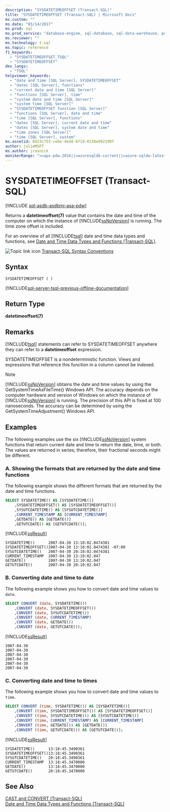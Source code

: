 ```yaml
---
description: "SYSDATETIMEOFFSET (Transact-SQL)"
title: "SYSDATETIMEOFFSET (Transact-SQL) | Microsoft Docs"
ms.custom: ""
ms.date: "03/14/2017"
ms.prod: sql
ms.prod_service: "database-engine, sql-database, sql-data-warehouse, pdw"
ms.reviewer: ""
ms.technology: t-sql
ms.topic: reference
f1_keywords: 
  - "SYSDATETIMEOFFSET_TSQL"
  - "SYSDATETIMEOFFSET"
dev_langs: 
  - "TSQL"
helpviewer_keywords: 
  - "date and time [SQL Server], SYSDATETIMEOFFSET"
  - "dates [SQL Server], functions"
  - "current date and time [SQL Server]"
  - "functions [SQL Server], time"
  - "system date and time [SQL Server]"
  - "system time [SQL Server]"
  - "SYSDATETIMEOFFSET function [SQL Server]"
  - "functions [SQL Server], date and time"
  - "time [SQL Server], functions"
  - "dates [SQL Server], current date and time"
  - "dates [SQL Server], system date and time"
  - "time zones [SQL Server]"
  - "time [SQL Server], system"
ms.assetid: 8423c753-cebe-4edd-871d-0138e092199f
author: julieMSFT
ms.author: jrasnick
monikerRange: ">=aps-pdw-2016||=azuresqldb-current||=azure-sqldw-latest||>=sql-server-2016||>=sql-server-linux-2017||=azuresqldb-mi-current"
---
```

# SYSDATETIMEOFFSET (Transact-SQL)
[!INCLUDE [sql-asdb-asdbmi-asa-pdw](../../includes/applies-to-version/sql-asdb-asdbmi-asa-pdw.md)]

  Returns a **datetimeoffset(7)** value that contains the date and time of the computer on which the instance of [!INCLUDE[ssNoVersion](../../includes/ssnoversion-md.md)] is running. The time zone offset is included.  
  
 For an overview of all [!INCLUDE[tsql](../../includes/tsql-md.md)] date and time data types and functions, see [Date and Time Data Types and Functions &#40;Transact-SQL&#41;](../../t-sql/functions/date-and-time-data-types-and-functions-transact-sql.md).  
  
 ![Topic link icon](../../database-engine/configure-windows/media/topic-link.gif "Topic link icon") [Transact-SQL Syntax Conventions](../../t-sql/language-elements/transact-sql-syntax-conventions-transact-sql.md)  
  
## Syntax  
  
```syntaxsql
SYSDATETIMEOFFSET ( )  
```  

[!INCLUDE[sql-server-tsql-previous-offline-documentation](../../includes/sql-server-tsql-previous-offline-documentation.md)]

## Return Type  
 **datetimeoffset(7)**  
  
## Remarks  
 [!INCLUDE[tsql](../../includes/tsql-md.md)] statements can refer to SYSDATETIMEOFFSET anywhere they can refer to a **datetimeoffset** expression.  
  
 SYSDATETIMEOFFSET is a nondeterministic function. Views and expressions that reference this function in a column cannot be indexed.  
  
> [!NOTE]  
>  [!INCLUDE[ssNoVersion](../../includes/ssnoversion-md.md)] obtains the date and time values by using the GetSystemTimeAsFileTime() Windows API. The accuracy depends on the computer hardware and version of Windows on which the instance of [!INCLUDE[ssNoVersion](../../includes/ssnoversion-md.md)] is running. The precision of this API is fixed at 100 nanoseconds. The accuracy can be determined by using the GetSystemTimeAdjustment() Windows API.  
  
## Examples  
 The following examples use the six [!INCLUDE[ssNoVersion](../../includes/ssnoversion-md.md)] system functions that return current date and time to return the date, time, or both. The values are returned in series; therefore, their fractional seconds might be different.  
  
### A. Showing the formats that are returned by the date and time functions  
 The following example shows the different formats that are returned by the date and time functions.  
  
```sql
SELECT SYSDATETIME() AS [SYSDATETIME()]  
    ,SYSDATETIMEOFFSET() AS [SYSDATETIMEOFFSET()]  
    ,SYSUTCDATETIME() AS [SYSUTCDATETIME()]  
    ,CURRENT_TIMESTAMP AS [CURRENT_TIMESTAMP]  
    ,GETDATE() AS [GETDATE()]  
    ,GETUTCDATE() AS [GETUTCDATE()];  
```  
  
 [!INCLUDE[ssResult](../../includes/ssresult-md.md)]  
  
 ```
SYSDATETIME()      2007-04-30 13:10:02.0474381
SYSDATETIMEOFFSET()2007-04-30 13:10:02.0474381 -07:00
SYSUTCDATETIME()   2007-04-30 20:10:02.0474381
CURRENT_TIMESTAMP  2007-04-30 13:10:02.047
GETDATE()          2007-04-30 13:10:02.047
GETUTCDATE()       2007-04-30 20:10:02.047
```  
  
### B. Converting date and time to date  
 The following example shows you how to convert date and time values to `date`.  
  
```sql
SELECT CONVERT (date, SYSDATETIME())  
    ,CONVERT (date, SYSDATETIMEOFFSET())  
    ,CONVERT (date, SYSUTCDATETIME())  
    ,CONVERT (date, CURRENT_TIMESTAMP)  
    ,CONVERT (date, GETDATE())  
    ,CONVERT (date, GETUTCDATE());  
```  
  
 [!INCLUDE[ssResult](../../includes/ssresult-md.md)]  
  
 ```
2007-04-30
2007-04-30
2007-04-30
2007-04-30
2007-04-30
2007-04-30
```  
  
### C. Converting date and time to times  
 The following example shows you how to convert date and time values to `time`.  
  
```sql
SELECT CONVERT (time, SYSDATETIME()) AS [SYSDATETIME()]  
    ,CONVERT (time, SYSDATETIMEOFFSET()) AS [SYSDATETIMEOFFSET()]  
    ,CONVERT (time, SYSUTCDATETIME()) AS [SYSUTCDATETIME()]  
    ,CONVERT (time, CURRENT_TIMESTAMP) AS [CURRENT_TIMESTAMP]  
    ,CONVERT (time, GETDATE()) AS [GETDATE()]  
    ,CONVERT (time, GETUTCDATE()) AS [GETUTCDATE()];  
```  
  
 [!INCLUDE[ssResult](../../includes/ssresult-md.md)]  
  
 ```
SYSDATETIME()      13:18:45.3490361
SYSDATETIMEOFFSET()13:18:45.3490361
SYSUTCDATETIME()   20:18:45.3490361
CURRENT_TIMESTAMP  13:18:45.3470000
GETDATE()          13:18:45.3470000
GETUTCDATE()       20:18:45.3470000
```  
  
## See Also  
 [CAST and CONVERT &#40;Transact-SQL&#41;](../../t-sql/functions/cast-and-convert-transact-sql.md)   
 [Date and Time Data Types and Functions &#40;Transact-SQL&#41;](../../t-sql/functions/date-and-time-data-types-and-functions-transact-sql.md)  
  
  

